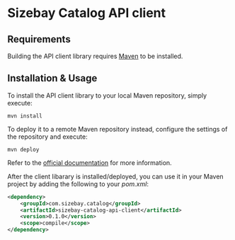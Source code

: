 # Sizebay Catalog API client

## Requirements
Building the API client library requires [Maven](https://maven.apache.org/) to be installed.

## Installation & Usage
To install the API client library to your local Maven repository, simply execute:
```shell
mvn install
```

To deploy it to a remote Maven repository instead, configure the settings of the repository and execute:
```shell
mvn deploy
```

Refer to the [official documentation](https://maven.apache.org/plugins/maven-deploy-plugin/usage.html) for more information.

After the client libarary is installed/deployed, you can use it in your Maven project by adding the following to your *pom.xml*:

```xml
<dependency>
    <groupId>com.sizebay.catalog</groupId>
	<artifactId>sizebay-catalog-api-client</artifactId>
	<version>0.1.0</version>
    <scope>compile</scope>
</dependency>
```
